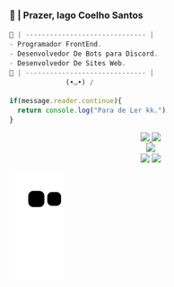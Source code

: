### 🤔 | Prazer, Iago Coelho Santos

~~~javascript
🐊 | ------------------------------ |  
- Programador FrontEnd. 
- Desenvolvedor De Bots para Discord.
- Desenvolvedor De Sites Web.
🐊 | ------------------------------ | 
              (•◡•) /
              
if(message.reader.continue){
  return console.log("Para de Ler kk.")
}
~~~
<a href="https://www.youtube.com/watch?v=dQw4w9WgXcQ">
<div align="center">
  <img height="180em" src="https://github-readme-stats.vercel.app/api?username=4Cheedar&show_icons=true&theme=dark&include_all_commits=true&count_private=true"/>
  <img height="180em" src="https://github-readme-stats.vercel.app/api/top-langs/?username=4Cheedar&layout=compact&langs_count=7&theme=dark"/>
</div>
</a>

  
<div align="center">
 <img src="https://i.ibb.co/yP3sPyg/dino.gif">
</div>

<div align="center"> 
  <a href="https://www.instagram.com/_iaguc/" target="_blank"><img src="https://img.shields.io/badge/-Instagram-%23E4405F?style=for-the-badge&logo=instagram&logoColor=white" target="_blank"></a>
 <a href="https://discord.gg/5MahrzwMbz" target="_blank"><img src="https://img.shields.io/badge/Discord-7289DA?style=for-the-badge&logo=discord&logoColor=white" target="_blank"></a> 
 </div>
  
   ![Snake animation](https://github.com/4Cheedar/4Cheedar/blob/output/github-contribution-grid-snake.svg)

